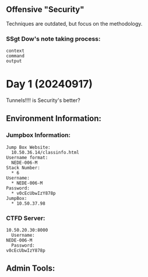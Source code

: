 ## Offensive "Security"
  Techniques are outdated, but focus on the methodology.

### SSgt Dow's note taking process:
```
context
command
output
```

# Day 1 (20240917)
  Tunnels!!!! is Security's better?


## Environment Information:

### Jumpbox Information:
```
Jump Box Website:
  10.50.36.14/classinfo.html
Username format:
  NEDE-006-M
Stack Number:	  	      	          
  * 6
Username:
  * NEDE-006-M
Password:
  * v0cEcUbwIzY878p
JumpBox:
  * 10.50.37.98
```
### CTFD Server:
```
10.50.20.30:8000
  Username:
NEDE-006-M
  Password:
v0cEcUbwIzY878p
```


## Admin Tools:
```

```



